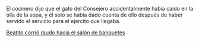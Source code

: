 El cocinero dijo que el gato del Consejero accidentalmente había caído en la olla de la sopa, y él solo se había
dado cuenta de ello después de haber servido el servicio para el ejercito que llegaba.

[Beatito corrió raudo hacía el salón de banquetes](salon/salon.md)
